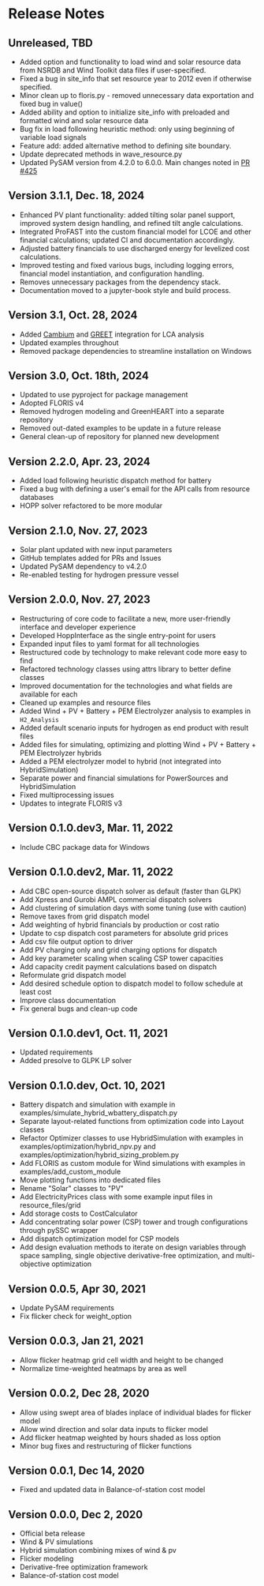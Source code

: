 # Release Notes

## Unreleased, TBD
* Added option and functionality to load wind and solar resource data from NSRDB and Wind Toolkit data files if user-specified.
* Fixed a bug in site_info that set resource year to 2012 even if otherwise specified.
* Minor clean up to floris.py - removed unnecessary data exportation and fixed bug in value()
* Added ability and option to initialize site_info with preloaded and formatted wind and solar resource data
* Bug fix in load following heuristic method: only using beginning of variable load signals 
* Feature add: added alternative method to defining site boundary.
* Update deprecated methods in wave_resource.py 
* Updated PySAM version from 4.2.0 to 6.0.0. Main changes noted in [PR #425](https://github.com/NREL/HOPP/pull/425)

## Version 3.1.1, Dec. 18, 2024

* Enhanced PV plant functionality: added tilting solar panel support, improved system design handling, and refined tilt angle calculations.
* Integrated ProFAST into the custom financial model for LCOE and other financial calculations; updated CI and documentation accordingly.
* Adjusted battery financials to use discharged energy for levelized cost calculations.
* Improved testing and fixed various bugs, including logging errors, financial model instantiation, and configuration handling.
* Removes unnecessary packages from the dependency stack.
* Documentation moved to a jupyter-book style and build process.

## Version 3.1, Oct. 28, 2024
* Added [Cambium](https://www.nrel.gov/analysis/cambium.html) and [GREET](https://www.energy.gov/eere/greet) integration for LCA analysis
* Updated examples throughout
* Removed package dependencies to streamline installation on Windows

## Version 3.0, Oct. 18th, 2024
* Updated to use pyproject for package management
* Adopted FLORIS v4
* Removed hydrogen modeling and GreenHEART into a separate repository
* Removed out-dated examples to be update in a future release
* General clean-up of repository for planned new development

## Version 2.2.0, Apr. 23, 2024
* Added load following heuristic dispatch method for battery
* Fixed a bug with defining a user's email for the API calls from resource databases
* HOPP solver refactored to be more modular

## Version 2.1.0, Nov. 27, 2023
* Solar plant updated with new input parameters
* GitHub templates added for PRs and Issues
* Updated PySAM dependency to v4.2.0
* Re-enabled testing for hydrogen pressure vessel

## Version 2.0.0, Nov. 27, 2023
* Restructuring of core code to facilitate a new, more user-friendly interface and developer experience
* Developed HoppInterface as the single entry-point for users
* Expanded input files to yaml format for all technologies
* Restructured code by technology to make relevant code more easy to find
* Refactored technology classes using attrs library to better define classes
* Improved documentation for the technologies and what fields are available for each
* Cleaned up examples and resource files
* Added Wind + PV + Battery + PEM Electrolyzer analysis to examples in `H2_Analysis`
* Added default scenario inputs for hydrogen as end product with result files
* Added files for simulating, optimizing and plotting Wind + PV + Battery + PEM Electrolyzer hybrids
* Added a PEM electrolyzer model to hybrid (not integrated into HybridSimulation)
* Separate power and financial simulations for PowerSources and HybridSimulation
* Fixed multiprocessing issues
* Updates to integrate FLORIS v3

## Version 0.1.0.dev3, Mar. 11, 2022
* Include CBC package data for Windows

## Version 0.1.0.dev2, Mar. 11, 2022
* Add CBC open-source dispatch solver as default (faster than GLPK)
* Add Xpress and Gurobi AMPL commercial dispatch solvers
* Add clustering of simulation days with some tuning (use with caution)
* Remove taxes from grid dispatch model
* Add weighting of hybrid financials by production or cost ratio
* Update to csp dispatch cost parameters for absolute grid prices
* Add csv file output option to driver
* Add PV charging only and grid charging options for dispatch
* Add key parameter scaling when scaling CSP tower capacities
* Add capacity credit payment calculations based on dispatch
* Reformulate grid dispatch model
* Add desired schedule option to dispatch model to follow schedule at least cost
* Improve class documentation
* Fix general bugs and clean-up code

## Version 0.1.0.dev1, Oct. 11, 2021
* Updated requirements
* Added presolve to GLPK LP solver

## Version 0.1.0.dev, Oct. 10, 2021
* Battery dispatch and simulation with example in examples/simulate_hybrid_wbattery_dispatch.py 
* Separate layout-related functions from optimization code into Layout classes
* Refactor Optimizer classes to use HybridSimulation with examples in examples/optimization/hybrid_npv.py and examples/optimization/hybrid_sizing_problem.py
* Add FLORIS as custom module for Wind simulations with examples in examples/add_custom_module
* Move plotting functions into dedicated files
* Rename "Solar" classes to "PV"
* Add ElectricityPrices class with some example input files in resource_files/grid
* Add storage costs to CostCalculator
* Add concentrating solar power (CSP) tower and trough configurations through pySSC wrapper
* Add dispatch optimization model for CSP models
* Add design evaluation methods to iterate on design variables through space sampling, single objective derivative-free optimization, and multi-objective optimization

## Version 0.0.5, Apr 30, 2021
* Update PySAM requirements
* Fix flicker check for weight_option

## Version 0.0.3, Jan 21, 2021
* Allow flicker heatmap grid cell width and height to be changed
* Normalize time-weighted heatmaps by area as well

## Version 0.0.2, Dec 28, 2020
* Allow using swept area of blades inplace of individual blades for flicker model
* Allow wind direction and solar data inputs to flicker model
* Add flicker heatmap weighted by hours shaded as loss option
* Minor bug fixes and restructuring of flicker functions

## Version 0.0.1, Dec 14, 2020
* Fixed and updated data in Balance-of-station cost model

## Version 0.0.0, Dec 2, 2020
* Official beta release
* Wind & PV simulations
* Hybrid simulation combining mixes of wind & pv
* Flicker modeling
* Derivative-free optimization framework
* Balance-of-station cost model 
